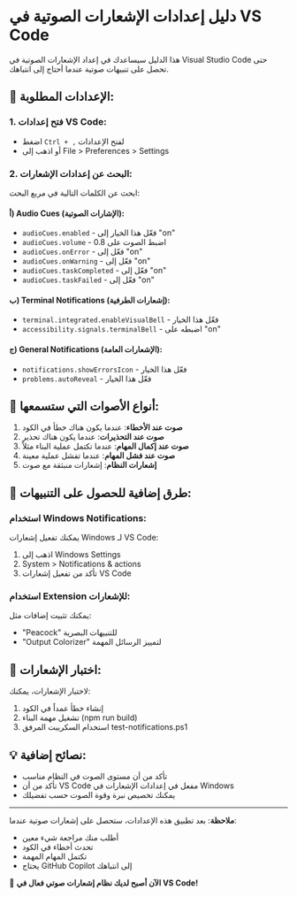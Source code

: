 # دليل إعدادات الإشعارات الصوتية في VS Code

هذا الدليل سيساعدك في إعداد الإشعارات الصوتية في Visual Studio Code حتى تحصل على تنبيهات صوتية عندما أحتاج إلى انتباهك.

## 🔧 الإعدادات المطلوبة:

### 1. فتح إعدادات VS Code:
- اضغط `Ctrl + ,` لفتح الإعدادات
- أو اذهب إلى File > Preferences > Settings

### 2. البحث عن إعدادات الإشعارات:
ابحث عن الكلمات التالية في مربع البحث:

#### أ) Audio Cues (الإشارات الصوتية):
- `audioCues.enabled` - فعّل هذا الخيار إلى "on"
- `audioCues.volume` - اضبط الصوت على 0.8
- `audioCues.onError` - فعّل إلى "on"
- `audioCues.onWarning` - فعّل إلى "on"
- `audioCues.taskCompleted` - فعّل إلى "on"
- `audioCues.taskFailed` - فعّل إلى "on"

#### ب) Terminal Notifications (إشعارات الطرفية):
- `terminal.integrated.enableVisualBell` - فعّل هذا الخيار
- `accessibility.signals.terminalBell` - اضبطه على "on"

#### ج) General Notifications (الإشعارات العامة):
- `notifications.showErrorsIcon` - فعّل هذا الخيار
- `problems.autoReveal` - فعّل هذا الخيار

## 🎵 أنواع الأصوات التي ستسمعها:

1. **صوت عند الأخطاء**: عندما يكون هناك خطأ في الكود
2. **صوت عند التحذيرات**: عندما يكون هناك تحذير
3. **صوت عند إكمال المهام**: عندما تكتمل عملية البناء مثلاً
4. **صوت عند فشل المهام**: عندما تفشل عملية معينة
5. **إشعارات النظام**: إشعارات منبثقة مع صوت

## 🚀 طرق إضافية للحصول على التنبيهات:

### استخدام Windows Notifications:
يمكنك تفعيل إشعارات Windows لـ VS Code:

1. اذهب إلى Windows Settings
2. System > Notifications & actions
3. تأكد من تفعيل إشعارات VS Code

### استخدام Extension للإشعارات:
يمكنك تثبيت إضافات مثل:
- "Peacock" للتنبيهات البصرية
- "Output Colorizer" لتمييز الرسائل المهمة

## 🔔 اختبار الإشعارات:

لاختبار الإشعارات، يمكنك:
1. إنشاء خطأ عمداً في الكود
2. تشغيل مهمة البناء (npm run build)
3. استخدام السكريبت المرفق test-notifications.ps1

## 💡 نصائح إضافية:

- تأكد من أن مستوى الصوت في النظام مناسب
- تأكد من أن VS Code مفعل في إعدادات الإشعارات في Windows
- يمكنك تخصيص نبرة وقوة الصوت حسب تفضيلك

---

**ملاحظة**: بعد تطبيق هذه الإعدادات، ستحصل على إشعارات صوتية عندما:
- أطلب منك مراجعة شيء معين
- تحدث أخطاء في الكود
- تكتمل المهام المهمة
- يحتاج GitHub Copilot إلى انتباهك

🎯 **الآن أصبح لديك نظام إشعارات صوتي فعال في VS Code!**